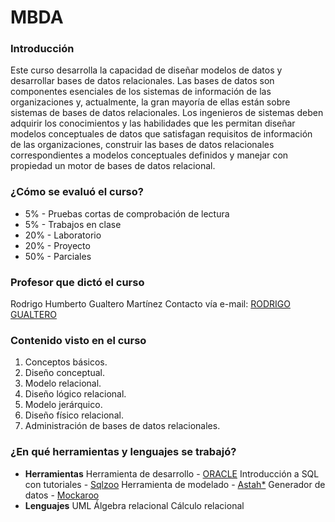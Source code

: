 # MBDA
### Introducción
Este curso desarrolla la capacidad de diseñar modelos de datos y desarrollar bases de datos relacionales.
Las bases de datos son componentes esenciales de los sistemas de información de las organizaciones y, actualmente, la gran mayoría de ellas están sobre sistemas de bases de datos relacionales. Los ingenieros de sistemas deben adquirir los conocimientos y las habilidades que les permitan diseñar modelos conceptuales de datos que satisfagan requisitos de información de las organizaciones, construir las bases de datos relacionales correspondientes a modelos conceptuales definidos y manejar con propiedad un motor de bases de datos relacional.
### ¿Cómo se evaluó el curso?
 - 5% - Pruebas cortas de comprobación de lectura
 - 5% - Trabajos en clase
 - 20% - Laboratorio
 - 20% - Proyecto
 - 50% - Parciales
### Profesor que dictó el curso
Rodrigo Humberto Gualtero Martínez
Contacto vía e-mail: [RODRIGO GUALTERO](mailto:rodrigo.gualtero-m@escuelaing.edu.co)
### Contenido visto en el curso
1. Conceptos básicos.
2. Diseño conceptual.
3. Modelo relacional.
4. Diseño lógico relacional.
5. Modelo jerárquico.
6. Diseño físico relacional.
7. Administración de bases de datos relacionales.
### ¿En qué herramientas y lenguajes se trabajó?
- **Herramientas**
Herramienta de desarrollo - [ORACLE](https://www.oracle.com/database/technologies/appdev/sqldeveloper-landing.html)
Introducción a SQL con tutoriales - [Sqlzoo](https://sqlzoo.net/wiki/SQL_Tutorial)
Herramienta de modelado - [Astah*](https://astah.net/)
Generador de datos - [Mockaroo](https://mockaroo.com/)
- **Lenguajes**
UML
Álgebra relacional
Cálculo relacional
